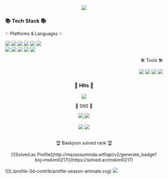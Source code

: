<div align="center">
	<img src="https://capsule-render.vercel.app/api?type=waving&color=auto&height=200&section=header&text=MinSang%20Github!&fontSize=50" />
</div>
<div align="left">
	<h3>📚 Tech Stack 📚</h3>
	<p>✨ Platforms & Languages ✨</p>
	<img src="https://img.shields.io/badge/JAVA-007396?style=flat&logo=Conda-Forge&logoColor=white" />
	<img src="https://img.shields.io/badge/HTML5-E34F26?style=flat&logo=HTML5&logoColor=white" />
	<img src="https://img.shields.io/badge/CSS3-1572B6?style=flat&logo=CSS3&logoColor=white" />
	<img src="https://img.shields.io/badge/JavaScript-F7DF1E?style=flat&logo=JavaScript&logoColor=white" />
	<img src="https://img.shields.io/badge/C-A8B9CC?style=flat&logo=C&logoColor=white" />
	<img src="https://img.shields.io/badge/Python-3776AB?style=flat&logo=Python&logoColor=white" />
	<br>
	<img src="https://img.shields.io/badge/Spring-6DB33F?style=flat&logo=Spring&logoColor=white" />
	<img src="https://img.shields.io/badge/SpringBoot-6DB33F?style=flat&logo=SpringBoot&logoColor=white" />
	<img src="https://img.shields.io/badge/MySQL-4479A1?style=flat&logo=MySQL&logoColor=white" />
	<img src="https://img.shields.io/badge/Linux-FCC624?style=flat&logo=Linux&logoColor=white" />
	<img src="https://img.shields.io/badge/node.js-339933?style=flat&logo=node.js&logoColor=white" />
	<br>
</div>
<div align="right">
	<p>🛠 Tools 🛠</p>
	<img src="https://img.shields.io/badge/IntelliJ IDEA-000000?style=flat&logo=IntelliJ IDEA&logoColor=white" />
	<img src="https://img.shields.io/badge/Eclipse%20IDE-2C2255?style=flat&logo=EclipseIDE&logoColor=white" />
	<img src="https://img.shields.io/badge/Visual%20Studio%20Code-007ACC?style=flat&logo=VisualStudioCode&logoColor=white" />
	<img src="https://img.shields.io/badge/GitHub-181717?style=flat&logo=GitHub&logoColor=white" />
	<h3 align="center"><b>🔫 Hits 🔫 </b></h3>
	<p align="center">
		<a href="https://hits.seeyoufarm.com"><img src="https://hits.seeyoufarm.com/api/count/incr/badge.svg?url=https%3A%2F%2Fgithub.com%2FMinSang22Kim%2Fhit-counter&count_bg=%236EE459&title_bg=%23555555&icon=&icon_color=%23E7E7E7&title=hits&edge_flat=false"/></a>
	</p>
</div>
<div align="center">
	<p>🎨 SNS 🎨</p>
	<a href="mailto:powerminsang9901@gmail.com">
		<img src="https://img.shields.io/badge/Gmail-FF0000?style=flat&logo=Gmail&logoColor=white" />
	</a>
	<a href="https://coding-gguljam.tistory.com">
		<img src="https://img.shields.io/badge/Tistory-FFA500?style=flat&logo=Tistory&logoColor=white" />
	</a>
	<br>
</div>
<div align="center">
	<br>
	<img src="https://github-readme-stats.vercel.app/api/top-langs/?username=MinSang22Kim&layout=compact">
	<img src="https://github-readme-stats.vercel.app/api?username=MinSang22Kim&show_icons=true">
	<br>
	<br>
	<p>🏆 Baekjoon solved rank 🏆</p>
	[![Solved.ac Profile](http://mazassumnida.wtf/api/v2/generate_badge?boj=mskim0217)](https://solved.ac/mskim0217)
</div>
<br>
![](./profile-3d-contrib/profile-season-animate.svg)
<img src="https://capsule-render.vercel.app/api?type=waving&color=timeAuto&height=200&section=footer"/>
